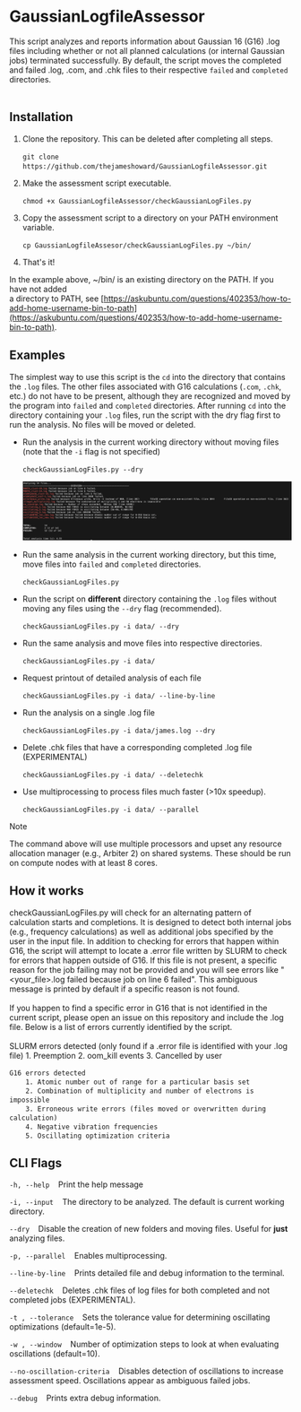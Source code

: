 # GaussianLogfileAssessor
This script analyzes and reports information about Gaussian 16 (G16) .log files including whether or not all planned calculations (or internal Gaussian jobs) terminated successfully. By default, the script moves the completed and failed .log, .com, and .chk files to their respective `failed` and `completed` directories.
<br>
<br>


## Installation
1.  Clone the repository. This can be deleted after completing all steps.

    ```git clone https://github.com/thejameshoward/GaussianLogfileAssessor.git```

2.  Make the assessment script executable.

    ```chmod +x GaussianLogfileAssessor/checkGaussianLogFiles.py```

3.  Copy the assessment script to a directory on your PATH environment variable.

    ```cp GaussianLogfileAssesor/checkGaussianLogFiles.py ~/bin/```

4.  That's it!

In the example above, ~/bin/ is an existing directory on the PATH. If you have not added<br>
a directory to PATH, see [https://askubuntu.com/questions/402353/how-to-add-home-username-bin-to-path](https://askubuntu.com/questions/402353/how-to-add-home-username-bin-to-path).

## Examples
The simplest way to use this script is the `cd` into the directory that contains the `.log` files. The other files associated with G16 calculations (`.com`, `.chk`, etc.) do not have to be present, although they are recognized and moved by the program into `failed` and `completed` directories. After running `cd` into the directory
containing your `.log` files, run the script with the dry flag first to run the analysis. No files will be moved or deleted.

-  Run the analysis in the current working directory without moving files (note that the `-i` flag is not specified)

    ```checkGaussianLogFiles.py --dry```

    ![example usage](https://github.com/thejameshoward/GaussianLogfileAssessor/blob/master/img/example.png?raw=true)

-  Run the same analysis in the current working directory, but this time, move files into `failed` and `completed` directories.

    ```checkGaussianLogFiles.py```

-  Run the script on __different__ directory containing the `.log` files without moving any files using the `--dry` flag (recommended).

    ```checkGaussianLogFiles.py -i data/ --dry```

-  Run the same analysis and move files into respective directories.

    ```checkGaussianLogFiles.py -i data/```

-  Request printout of detailed analysis of each file

    ```checkGaussianLogFiles.py -i data/ --line-by-line```

-  Run the analysis on a single .log file

    ```checkGaussianLogFiles.py -i data/james.log --dry```

-  Delete .chk files that have a corresponding completed .log file (EXPERIMENTAL)

    ```checkGaussianLogFiles.py -i data/ --deletechk```

-  Use multiprocessing to process files much faster (>10x speedup).

    ```checkGaussianLogFiles.py -i data/ --parallel```

> [!NOTE]
> The command above will use multiple processors and upset any resource allocation manager (e.g., Arbiter 2) on shared systems.
> These should be run on compute nodes with at least 8 cores.

## How it works
checkGaussianLogFiles.py will check for an alternating pattern of calculation starts and completions. It is designed to detect both internal
jobs (e.g., frequency calculations) as well as additional jobs specified by the user in the input file. In addition to checking for errors
that happen within G16, the script will attempt to locate a .error file written by SLURM to check for errors that happen outside of G16. If
this file is not present, a specific reason for the job failing may not be provided and you will see errors like "<your_file>.log failed because
job on line 6 failed". This ambiguous message is printed by default if a specific reason is not found.
<br>
<br>
If you happen to find a specific error in G16 that is not identified in the current script, please open an issue on this repository and include the .log
file. Below is a list of errors currently identified by the script.
<br>
<br>
    SLURM errors detected (only found if a .error file is identified with your .log file)
        1. Preemption
        2. oom_kill events
        3. Cancelled by user

    G16 errors detected
        1. Atomic number out of range for a particular basis set
        2. Combination of multiplicity and number of electrons is impossible
        3. Erroneous write errors (files moved or overwritten during calculation)
        4. Negative vibration frequencies
        5. Oscillating optimization criteria

## CLI Flags

```-h, --help```&nbsp;&nbsp;&nbsp;&nbsp;Print the help message

```-i, --input```&nbsp;&nbsp;&nbsp;&nbsp;The directory to be analyzed. The default is current working directory.

```--dry```&nbsp;&nbsp;&nbsp;&nbsp;Disable the creation of new folders and moving files. Useful for __just__ analyzing files.

```-p, --parallel```&nbsp;&nbsp;&nbsp;&nbsp;Enables multiprocessing.

```--line-by-line```&nbsp;&nbsp;&nbsp;&nbsp;Prints detailed file and debug information to the terminal.

```--deletechk```&nbsp;&nbsp;&nbsp;&nbsp;Deletes .chk files of log files for both completed and not completed jobs (EXPERIMENTAL).

```-t , --tolerance```&nbsp;&nbsp;&nbsp;&nbsp;Sets the tolerance value for determining oscillating optimizations (default=1e-5).

```-w , --window```&nbsp;&nbsp;&nbsp;&nbsp;Number of optimization steps to look at when evaluating oscillations (default=10).

```--no-oscillation-criteria```&nbsp;&nbsp;&nbsp;&nbsp;Disables detection of oscillations to increase assessment speed. Oscillations appear as ambiguous failed jobs.

```--debug```&nbsp;&nbsp;&nbsp;&nbsp;Prints extra debug information.